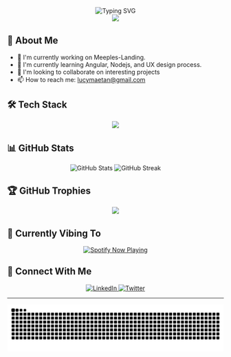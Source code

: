 <div align="center">
  <img src="https://readme-typing-svg.demolab.com?font=Fira+Code&weight=600&size=28&duration=4000&pause=1000&color=2F81F7&center=true&vCenter=true&random=false&width=435&lines=Hi+👋+I'm+Lucy;A+Passionate+Developer;Let's+Create+Something+Amazing!" alt="Typing SVG" />
</div>

<div align="center">
  <img src="https://komarev.com/ghpvc/?username=your-github-username&style=for-the-badge&color=2F81F7">
</div>

## 🚀 About Me
- 🔭 I'm currently working on Meeples-Landing.
- 🌱 I'm currently learning Angular, Nodejs, and UX design process.
- 👯 I'm looking to collaborate on interesting projects
- 📫 How to reach me: lucymaetan@gmail.com

## 🛠️ Tech Stack
<div align="center">
  <img src="https://skillicons.dev/icons?i=html,css,js,angular,ts,nodejs,git,figma,photoshop,illustrator" />
</div>

## 📊 GitHub Stats
<div align="center">
  <img src="https://github-readme-stats.vercel.app/api?username=lucenmae&show_icons=true&theme=tokyonight" alt="GitHub Stats" />
  <img src="https://github-readme-streak-stats.herokuapp.com/?user=lucenmae&theme=tokyonight" alt="GitHub Streak" />
</div>

## 🏆 GitHub Trophies
<div align="center">
  <img src="https://github-profile-trophy.vercel.app/?username=lucenmae&theme=tokyonight&no-frame=false&no-bg=false&margin-w=4" />
</div>

## 🎵 Currently Vibing To
<div align="center">
  <a href="https://spotify-github-profile.kittinanx.com/api/view?uid=31b6kxfdishsvs4dtnhjdhdwlmnq&redirect=true">
    <img src="https://spotify-github-profile.kittinanx.com/api/view?uid=31b6kxfdishsvs4dtnhjdhdwlmnq&cover_image=true&theme=default&show_offline=true&background_color=2b2b2b&interchange=true&bar_color=dd301d&bar_color_cover=true" alt="Spotify Now Playing" />
  </a>
</div>

## 🤝 Connect With Me
<div align="center">
  <a href="https://linkedin.com/in/lucymaetan/" target="_blank">
    <img src="https://img.shields.io/badge/LinkedIn-0077B5?style=for-the-badge&logo=linkedin&logoColor=white" alt="LinkedIn"/>
  </a>
  <a href="https://facebook.com/lucenmae" target="_blank">
    <img src="https://img.shields.io/badge/Twitter-1DA1F2?style=for-the-badge&logo=twitter&logoColor=white" alt="Twitter"/>
  </a>
</div>

---
<div align="center">
  <img src="https://github.com/lucenmae/lucenmae/blob/output/github-contribution-grid-snake-dark.svg" />
</div>
